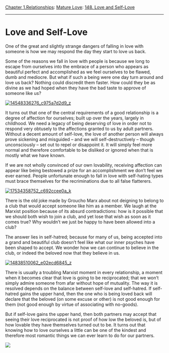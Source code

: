 [Chapter 1.Relationships](https://www.theschooloflife.com/thebookoflife/category/relationships/): [Mature Love](https://www.theschooloflife.com/thebookoflife/category/relationships/mature-love/): [148. Love and Self-Love](https://www.theschooloflife.com/thebookoflife/love-and-self-love/)

* * *

# Love and Self-Love

One of the great and slightly strange dangers of falling in love with someone is how we may respond the day they start to love us back.

Some of the reasons we fall in love with people is because we long to escape from ourselves into the embrace of a person who appears as beautiful perfect and accomplished as we feel ourselves to be flawed, dumb and mediocre. But what if such a being were one day turn around and love us back? Nothing could discredit them faster. How could they be as divine as we had hoped when they have the bad taste to approve of someone like us?

[![14548336276_c975a7d2d9_z](https://www.theschooloflife.com/thebookoflife/wp-content/uploads/2016/06/14548336276_c975a7d2d9_z.jpg)](http://www.thebookoflife.org/wp-content/uploads/2016/06/14548336276_c975a7d2d9_z.jpg)

It turns out that one of the central requirements of a good relationship is a degree of affection for ourselves; built up over the years, largely in childhood. We need a legacy of being deserving of love in order not to respond very obtusely to the affections granted to us by adult partners. Without a decent amount of self-love, the love of another person will always prove sickening and misguided – and we will self-destructively – though unconsciously – set out to repel or disappoint it. It will simply feel more normal and therefore comfortable to be disliked or ignored when that is mostly what we have known.

If we are not wholly convinced of our own lovability, receiving affection can appear like being bestowed a prize for an accomplishment we don’t feel we ever earned. People unfortunate enough to fall in love with self-hating types must brace themselves for the recriminations due to all false flatterers.

[![17534358752_c692ccee0a_k](https://www.theschooloflife.com/thebookoflife/wp-content/uploads/2016/06/17534358752_c692ccee0a_k.jpg)](http://www.thebookoflife.org/wp-content/uploads/2016/06/17534358752_c692ccee0a_k.jpg)

There is the old joke made by Groucho Marx about not deigning to belong to a club that would accept someone like him as a member. We laugh at the Marxist position because of its absurd contradictions: how is it possible that we should both wish to join a club, and yet lose that wish as soon as it comes true? Why wouldn’t we just be happy to have been allowed into a club?

The answer lies in self-hatred; because for many of us, being accepted into a grand and beautiful club doesn’t feel like what our inner psyches have been shaped to accept. We wonder how we can continue to believe in the club, or indeed the beloved now that they believe in us.

[![14838510062_e02ecd6845_z](https://www.theschooloflife.com/thebookoflife/wp-content/uploads/2016/06/14838510062_e02ecd6845_z.jpg)](http://www.thebookoflife.org/wp-content/uploads/2016/06/14838510062_e02ecd6845_z.jpg)

There is usually a troubling Marxist moment in every relationship, a moment when it becomes clear that love is going to be reciprocated; that we won’t simply admire someone from afar without hope of mutuality. The way it is resolved depends on the balance between self-love and self-hatred. If self-hatred gains the upper hand, then the one who is being loved back will declare that the beloved (on some excuse or other) is not good enough for them (not good enough by virtue of associating with no-goods).

But if self-love gains the upper hand, then both partners may accept that seeing their love reciprocated is not proof of how low the beloved is, but of how lovable they have themselves turned out to be. It turns out that knowing how to love ourselves a little can be one of the kindest and therefore most romantic things we can ever learn to do for our partners.

[![](https://img.youtube.com/vi/CMGtCBEe1NM/0.jpg)](https://www.youtube.com/embed/CMGtCBEe1NM '')
